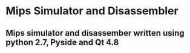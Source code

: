 # Mips Simulator and Disassembler
## Mips simulator and disassember written using python 2.7, Pyside and Qt 4.8